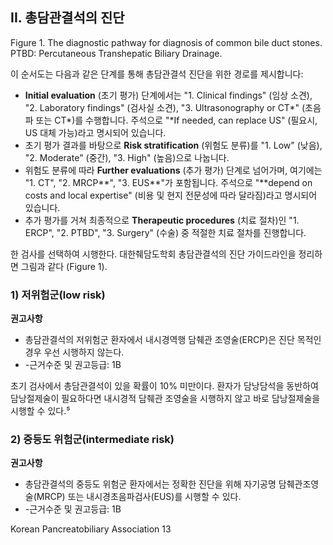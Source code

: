 ## II. 총담관결석의 진단

Figure 1. The diagnostic pathway for diagnosis of common bile duct stones. PTBD: Percutaneous Transhepatic Biliary Drainage.

이 순서도는 다음과 같은 단계를 통해 총담관결석 진단을 위한 경로를 제시합니다:
*   **Initial evaluation** (초기 평가) 단계에서는 "1. Clinical findings" (임상 소견), "2. Laboratory findings" (검사실 소견), "3. Ultrasonography or CT*" (초음파 또는 CT*)를 수행합니다. 주석으로 "\*If needed, can replace US" (필요시, US 대체 가능)라고 명시되어 있습니다.
*   초기 평가 결과를 바탕으로 **Risk stratification** (위험도 분류)를 "1. Low" (낮음), "2. Moderate" (중간), "3. High" (높음)으로 나눕니다.
*   위험도 분류에 따라 **Further evaluations** (추가 평가) 단계로 넘어가며, 여기에는 "1. CT", "2. MRCP**", "3. EUS**"가 포함됩니다. 주석으로 "\*\*depend on costs and local expertise" (비용 및 현지 전문성에 따라 달라짐)라고 명시되어 있습니다.
*   추가 평가를 거쳐 최종적으로 **Therapeutic procedures** (치료 절차)인 "1. ERCP", "2. PTBD", "3. Surgery" (수술) 중 적절한 치료 절차를 진행합니다.

한 검사를 선택하여 시행한다. 대한췌담도학회 총담관결석의 진단 가이드라인을 정리하면 그림과 같다 (Figure 1).

### 1) 저위험군(low risk)

**권고사항**
*   총담관결석의 저위험군 환자에서 내시경역행 담췌관 조영술(ERCP)은 진단 목적인 경우 우선 시행하지 않는다.
*   -근거수준 및 권고등급: 1B

초기 검사에서 총담관결석이 있을 확률이 10% 미만이다. 환자가 담낭담석을 동반하여 담낭절제술이 필요하다면 내시경적 담췌관 조영술을 시행하지 않고 바로 담낭절제술을 시행할 수 있다.⁵

### 2) 중등도 위험군(intermediate risk)

**권고사항**
*   총담관결석의 중등도 위험군 환자에서는 정확한 진단을 위해 자기공명 담췌관조영술(MRCP) 또는 내시경초음파검사(EUS)를 시행할 수 있다.
*   -근거수준 및 권고등급: 1B

Korean Pancreatobiliary Association <PAGE>13